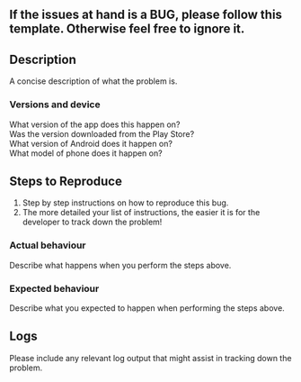 ## If the issues at hand is a BUG, please follow this template. Otherwise feel free to ignore it.

## Description
A concise description of what the problem is.

### Versions and device
What version of the app does this happen on?\
Was the version downloaded from the Play Store?\
What version of Android does it happen on?\
What model of phone does it happen on?

## Steps to Reproduce
1. Step by step instructions on how to reproduce this bug.
2. The more detailed your list of instructions, the easier it is for the developer to track down the problem!

### Actual behaviour
Describe what happens when you perform the steps above.

### Expected behaviour
Describe what you expected to happen when performing the steps above.

## Logs
Please include any relevant log output that might assist in tracking down the problem.
